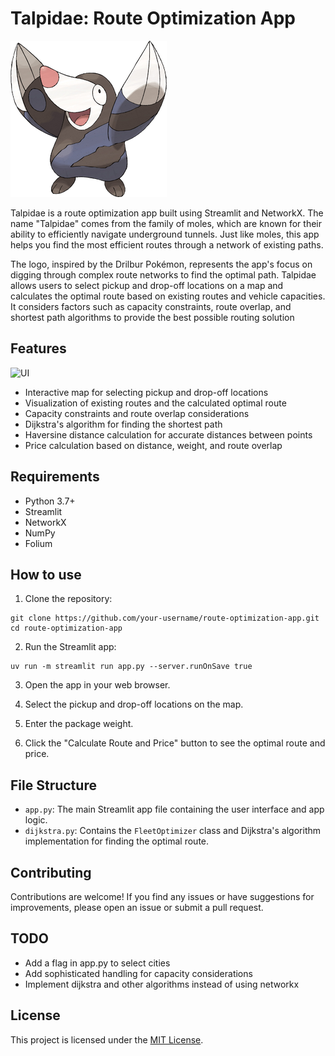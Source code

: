 # Talpidae: Route Optimization App

![Talpidae Logo](assets/Drilbur.png)

Talpidae is a route optimization app built using Streamlit and NetworkX. The name "Talpidae" comes from the family of moles, which are known for their ability to efficiently navigate underground tunnels. Just like moles, this app helps you find the most efficient routes through a network of existing paths.

The logo, inspired by the Drilbur Pokémon, represents the app's focus on digging through complex route networks to find the optimal path. Talpidae allows users to select pickup and drop-off locations on a map and calculates the optimal route based on existing routes and vehicle capacities. It considers factors such as capacity constraints, route overlap, and shortest path algorithms to provide the best possible routing solution

## Features

![UI](assets/ui.png)

- Interactive map for selecting pickup and drop-off locations
- Visualization of existing routes and the calculated optimal route
- Capacity constraints and route overlap considerations
- Dijkstra's algorithm for finding the shortest path
- Haversine distance calculation for accurate distances between points
- Price calculation based on distance, weight, and route overlap

## Requirements

- Python 3.7+
- Streamlit
- NetworkX
- NumPy
- Folium

## How to use

1. Clone the repository:

```
git clone https://github.com/your-username/route-optimization-app.git
cd route-optimization-app
```


2. Run the Streamlit app:

```
uv run -m streamlit run app.py --server.runOnSave true
```

3. Open the app in your web browser.

4. Select the pickup and drop-off locations on the map.

5. Enter the package weight.

6. Click the "Calculate Route and Price" button to see the optimal route and price.

## File Structure

- `app.py`: The main Streamlit app file containing the user interface and app logic.
- `dijkstra.py`: Contains the `FleetOptimizer` class and Dijkstra's algorithm implementation for finding the optimal route.

## Contributing

Contributions are welcome! If you find any issues or have suggestions for improvements, please open an issue or submit a pull request.

## TODO 

- Add a flag in app.py to select cities
- Add sophisticated handling for capacity considerations
- Implement dijkstra and other algorithms instead of using networkx

## License

This project is licensed under the [MIT License](LICENSE).